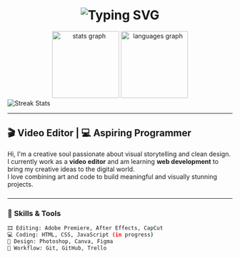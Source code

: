 <h1 align="center">
  <img src="https://www.gifcen.com/wp-content/uploads/2024/05/sukuna-gif-3.gif" alt="Typing SVG" />
</h1>


  <img src=""/>
</div>

<div align="center">
  <img src="https://github-readme-stats.vercel.app/api?username=murilothales&hide_title=false&hide_rank=false&show_icons=true&include_all_commits=true&count_private=true&disable_animations=false&theme=transparent&title_color=00CFFF&icon_color=00CFFF&text_color=E1E9F0&bg_color=00000000&hide_border=true" height="150" alt="stats graph" />
  
  <img src="https://github-readme-stats.vercel.app/api/top-langs?username=murilothales&locale=en&hide_title=false&layout=compact&card_width=320&langs_count=5&theme=transparent&title_color=00CFFF&text_color=E1E9F0&bg_color=00000000&hide_border=true" height="150" alt="languages graph" />
</div>


<img src="https://github-readme-streak-stats.herokuapp.com/?user=bxnefly&theme=transparent&background=00000000&hide_border=true&ring=00CFFF&fire=00CFFF&currStreakLabel=00CFFF&sideLabels=E1E9F0&dates=E1E9F0&sideNums=E1E9F0" alt="Streak Stats" />

---
## 🎬 Video Editor | 💻 Aspiring Programmer

Hi, I'm a creative soul passionate about visual storytelling and clean design.  
I currently work as a **video editor** and am learning **web development** to bring my creative ideas to the digital world.  
I love combining art and code to build meaningful and visually stunning projects.

###
---

### 🚀 Skills & Tools

```bash
🎞️ Editing: Adobe Premiere, After Effects, CapCut
💻 Coding: HTML, CSS, JavaScript (in progress)
🎨 Design: Photoshop, Canva, Figma
📁 Workflow: Git, GitHub, Trello
